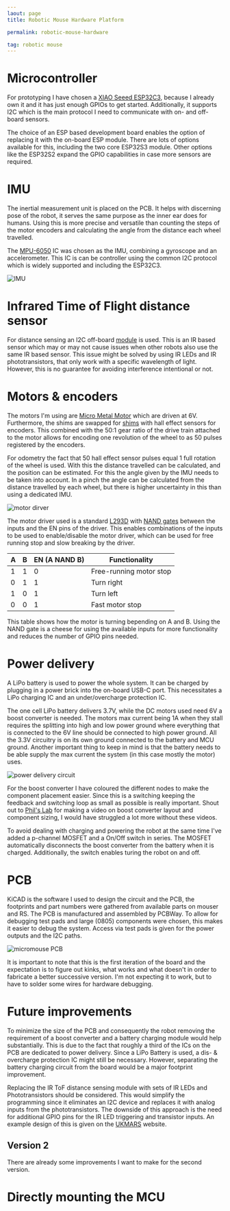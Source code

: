 ```yaml
---
laout: page
title: Robotic Mouse Hardware Platform

permalink: robotic-mouse-hardware

tag: robotic mouse
---
```


# Microcontroller

For prototyping I have chosen a [XIAO Seeed ESP32C3](https://wiki.seeedstudio.com/XIAO_ESP32C3_Getting_Started/), because I already own it and it has just enough GPIOs to get started.
Additionally, it supports I2C which is the main protocol I need to communicate with on- and off-board sensors.

The choice of an ESP based development board enables the option of replacing it with the on-board ESP module.
There are lots of options available for this, including the two core ESP32S3 module.
Other options like the ESP32S2 expand the GPIO capabilities in case more sensors are required.


# IMU

The inertial measurement unit is placed on the PCB.
It helps with discerning pose of the robot, it serves the same purpose as the inner ear does for humans.
Using this is more precise and versatile than counting the steps of the motor encoders and calculating the angle from the distance each wheel travelled.


The [MPU-6050](https://invensense.tdk.com/wp-content/uploads/2015/02/MPU-6000-Datasheet1.pdf) IC was chosen as the IMU, combining a gyroscope and an accelerometer.
This IC is can be controller using the common I2C protocol which is widely supported and including the ESP32C3.

![IMU](media/MicroMouse-sensing_module.svg)

# Infrared Time of Flight distance sensor

For distance sensing an I2C off-board [module](https://thepihut.com/products/tf-luna-lidar-ranging-sensor) is used.
This is an IR based sensor which may or may not cause issues when other robots also use the same IR based sensor.
This issue might be solved by using IR LEDs and IR phototransistors, that only work with a specific wavelength of light.
However, this is no guarantee for avoiding interference intentional or not.


# Motors & encoders

The motors I'm using are [Micro Metal Motor](https://thepihut.com/products/micro-metal-gearmotor-with-motor-connector-shim-mcs) which are driven at 6V.
Furthermore, the shims are swapped for [shims](https://thepihut.com/products/micro-metal-motor-encoder-mmme-pack-of-2) with hall effect sensors for encoders.
This combined with the 50:1 gear ratio of the drive train attached to the motor allows for encoding one revolution of the wheel to as 50 pulses registered by the encoders.

For odometry the fact that 50 hall effect sensor pulses equal 1 full rotation of the wheel is used.
With this the distance travelled can be calculated, and the position can be estimated.
For this the angle given by the IMU needs to be taken into account.
In a pinch the angle can be calculated from the distance travelled by each wheel, but there is higher uncertainty in this than using a dedicated IMU.

![motor dirver](media/MicroMouse-motor_module.svg)

The motor driver used is a standard [L293D](https://www.ti.com/product/L293D) with [NAND gates](https://www.ti.com/lit/ds/symlink/sn7400.pdf?ts=1731168774987&ref_url=https%253A%252F%252Fwww.mouser.fr%252F) between the inputs and the EN pins of the driver.
This enables combinations of the inputs to be used to enable/disable the motor driver, which can be used for free running stop and slow breaking by the driver.


| A | B | EN (A NAND B)| Functionality |
|---|---|-----|---------------|
| 1 | 1 | 0 | Free-running motor stop |
| 0 | 1 | 1 | Turn right |
| 1 | 0 | 1 | Turn left |
| 0 | 0 | 1 | Fast motor stop |

This table shows how the motor is turning bepending on A and B.
Using the NAND gate is a cheese for using the available inputs for more functionality and reduces the number of GPIO pins needed.

# Power delivery

A LiPo battery is used to power the whole system.
It can be charged by plugging in a power brick into the on-board USB-C port.
This necessitates a LiPo charging IC and an under/overcharge protection IC.

The one cell LiPo battery delivers 3.7V, while the DC motors used need 6V a boost converter is needed.
The motors max current being 1A when they stall requires the splitting into high and low power ground where everything that is connected to the 6V line should be connected to high power ground.
All the 3.3V circuitry is on its own ground connected to the battery and MCU ground.
Another important thing to keep in mind is that the battery needs to be able supply the max current the system (in this case mostly the motor) uses.

![power delivery circuit](media/MicroMouse-power_module.svg)

For the boost converter I have coloured the different nodes to make the component placement easier.
Since this is a switching keeping the feedback and switching loop as small as possible is really important.
Shout out to [Phil's Lab](https://www.youtube.com/watch?v=1g-D8T65SJU) for making a video on boost converter layout and component sizing, I would have struggled a lot more without these videos.

To avoid dealing with charging and powering the robot at the same time I've added a p-channel MOSFET and a On/Off switch in series.
The MOSFET automatically disconnects the boost converter from the battery when it is charged.
Additionally, the switch enables turing the robot on and off.

# PCB

KiCAD is the software I used to design the circuit and the PCB, the footprints and part numbers were gathered from available parts on mouser and RS.
The PCB is manufactured and assembled by PCBWay.
To allow for debugging test pads and large (0805) components were chosen, this makes it easier to debug the system.
Access via test pads is given for the power outputs and the I2C paths.

![micromouse PCB](media/MicroMouse_front.png)

It is important to note that this is the first iteration of the board and the expectation is to figure out kinks, what works and what doesn't in order to fabricate a better successive version.
I'm not expecting it to work, but to have to solder some wires for hardware debugging.

# Future improvements

To minimize the size of the PCB and consequently the robot removing the requirement of a boost converter and a battery charging module would help substantially.
This is due to the fact that roughly a third of the ICs on the PCB are dedicated to power delivery.
Since a LiPo Battery is used, a dis- & overcharge protection IC might still be necessary.
However, separating the battery charging circuit from the board would be a major footprint improvement.

Replacing the IR ToF distance sensing module with sets of IR LEDs and Phototransistors should be considered.
This would simplify the programming since it eliminates an I2C device and replaces it with analog inputs from the phototransistors.
The downside of this approach is the need for additional GPIO pins for the IR LED triggering and transistor inputs.
An example design of this is given on the [UKMARS](https://ukmars.org/projects/ukmarsbot/reference-guide/ukmarsbot-wall-sensor-basic/) website.

## Version 2

There are already some improvements I want to make for the second version.

# Directly mounting the MCU


